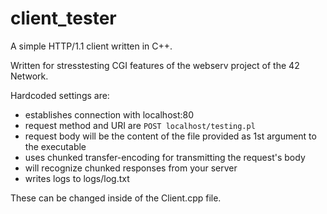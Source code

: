 # client_tester

A simple HTTP/1.1 client written in C++. <br>

Written for stresstesting CGI features of the webserv project of the 42 Network. <br>

Hardcoded settings are:
- establishes connection with localhost:80
- request method and URI are `POST localhost/testing.pl`
- request body will be the content of the file provided as 1st argument to the executable
- uses chunked transfer-encoding for transmitting the request's body
- will recognize chunked responses from your server
- writes logs to logs/log.txt

These can be changed inside of the Client.cpp file. <br>
